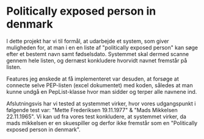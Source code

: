# Politically exposed person in denmark
I dette projekt har vi til formål,
at udarbejde et system, som giver muligheden for,
at man i en en liste af "politically exposed person"
kan søge efter et bestemt navn samt fødselsdato.
Systemmet skal dermed scanne gennem hele listen,
og dernæst konkludere hvorvidt navnet fremstår på listen.

Features jeg ønskede at få implementeret var desuden,
at forsøge at connecte selve PEP-listen (excel dokumentet)
med koden, således at man kunne undgå en PepList-klasse
hvor man sidder og terper alle navnene ind.

Afslutningsvis har vi tested at systemmet virker,
hvor vores udgangspunkt i følgende test var:
"Mette Frederiksen 19.11.1977" & "Mads Mikkelsen 22.11.1965".
Vi kan ud fra vores test konkludere, at systemmet virker,
da mads mikkelsen er en skuespiller og derfor ikke 
fremstår som en "Politically exposed person in denmark".



 